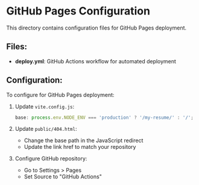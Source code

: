# GitHub Pages Configuration

This directory contains configuration files for GitHub Pages deployment.

## Files:

- **deploy.yml**: GitHub Actions workflow for automated deployment

## Configuration:

To configure for GitHub Pages deployment:

1. Update `vite.config.js`:

   ```javascript
   base: process.env.NODE_ENV === 'production' ? '/my-resume/' : '/';
   ```

2. Update `public/404.html`:
   - Change the base path in the JavaScript redirect
   - Update the link href to match your repository

3. Configure GitHub repository:
   - Go to Settings > Pages
   - Set Source to "GitHub Actions"
